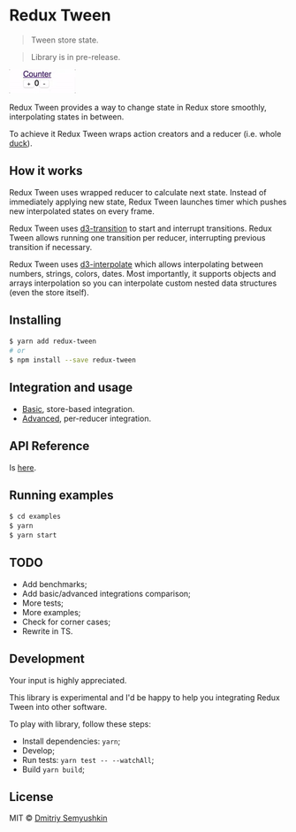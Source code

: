 # Redux Tween

> Tween store state.

> Library is in pre-release.

<img src="https://raw.githubusercontent.com/devgru/redux-tween/master/counter.gif" alt="Counter Demo" width="120">

Redux Tween provides a way to change state in Redux store smoothly, interpolating states in between.

To achieve it Redux Tween wraps action creators and a reducer (i.e. whole [duck](https://github.com/erikras/ducks-modular-redux)).

## How it works

Redux Tween uses wrapped reducer to calculate next state. Instead of immediately applying new state, Redux Tween launches timer which pushes new interpolated states on every frame.

Redux Tween uses [d3-transition](https://github.com/d3/d3-transition) to start and interrupt transitions. Redux Tween allows running one transition per reducer, interrupting previous transition if necessary.

Redux Tween uses [d3-interpolate](https://github.com/d3/d3-interpolate) which allows interpolating between numbers, strings, colors, dates. Most importantly, it supports objects and arrays interpolation so you can interpolate custom nested data structures (even the store itself).

## Installing

```sh
$ yarn add redux-tween
# or
$ npm install --save redux-tween
```

## Integration and usage

- [Basic](./docs/BASIC.md), store-based integration.
- [Advanced](./docs/ADVANCED.md), per-reducer integration.


## API Reference

Is [here](./docs/API.md).

## Running examples

```sh
$ cd examples
$ yarn
$ yarn start
```

## TODO

- Add benchmarks;
- Add basic/advanced integrations comparison;
- More tests;
- More examples;
- Check for corner cases;
- Rewrite in TS.

## Development

Your input is highly appreciated.



This library is experimental and I'd be happy to help you integrating Redux Tween into other software.

To play with library, follow these steps:

* Install dependencies: `yarn`;
* Develop;
* Run tests: `yarn test -- --watchAll`;
* Build `yarn build`;

## License

MIT © [Dmitriy Semyushkin](https://devg.ru)
